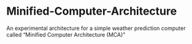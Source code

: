 # Minified-Computer-Architecture
An experimental architecture for a simple weather prediction computer called “Minified Computer Architecture (MCA)”
